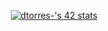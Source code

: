 <p align="center">
<a href="https://profile.intra.42.fr/users/dtorres-"><img src="https://badge.mediaplus.ma/greenbinary/dtorres-?1337Badge=off&UM6P=off" alt="dtorres-'s 42 stats" /></a>
</p>
  <!--
**dtorresss/dtorresss** is a ✨ _special_ ✨ repository because its `README.md` (this file) appears on your GitHub profile.

Here are some ideas to get you started:

- 🔭 I’m currently working on ...
- 🌱 I’m currently learning ...
- 👯 I’m looking to collaborate on ...
- 🤔 I’m looking for help with ...
- 💬 Ask me about ...
- 📫 How to reach me: ...
- 😄 Pronouns: ...
- ⚡ Fun fact: ...
-->
